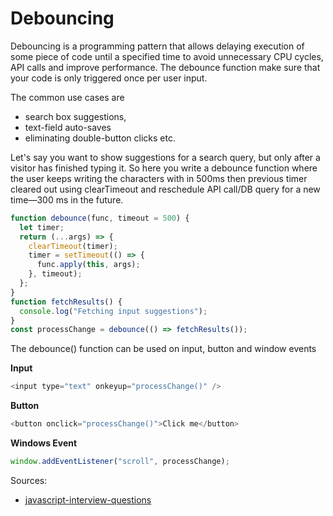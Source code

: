 # Debouncing
Debouncing is a programming pattern that allows delaying execution of some piece of code until a specified time to avoid
unnecessary CPU cycles, API calls and improve performance. The debounce function make sure that your code is only
triggered once per user input. 

The common use cases are 
* search box suggestions, 
* text-field auto-saves
* eliminating double-button clicks etc.

Let's say you want to show suggestions for a search query, but only after a visitor has finished typing it. So here you
write a debounce function where the user keeps writing the characters with in 500ms then previous timer cleared out
using clearTimeout and reschedule API call/DB query for a new time—300 ms in the future.
```js
function debounce(func, timeout = 500) {
  let timer;
  return (...args) => {
    clearTimeout(timer);
    timer = setTimeout(() => {
      func.apply(this, args);
    }, timeout);
  };
}
function fetchResults() {
  console.log("Fetching input suggestions");
}
const processChange = debounce(() => fetchResults());
```
The debounce() function can be used on input, button and window events

**Input**
```js
<input type="text" onkeyup="processChange()" />
```

**Button**
```js
<button onclick="processChange()">Click me</button>
```

**Windows Event**
```js
window.addEventListener("scroll", processChange);
```

Sources:
* [javascript-interview-questions](https://github.com/sudheerj/javascript-interview-questions)